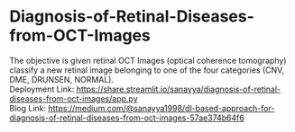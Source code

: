 # Diagnosis-of-Retinal-Diseases-from-OCT-Images
The objective is given retinal OCT Images (optical coherence tomography) classify a new retinal image belonging to one of the four categories (CNV, DME, DRUNSEN, NORMAL). <br>
Deployment Link: https://share.streamlit.io/sanayya/diagnosis-of-retinal-diseases-from-oct-images/app.py <br>
Blog Link: https://medium.com/@sanayya1998/dl-based-approach-for-diagnosis-of-retinal-diseases-from-oct-images-57ae374b64f6
